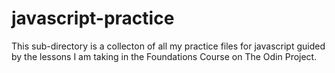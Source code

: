 # javascript-practice

This sub-directory is a collecton of all my practice files for javascript guided by the lessons I am taking in the Foundations Course on The Odin Project.